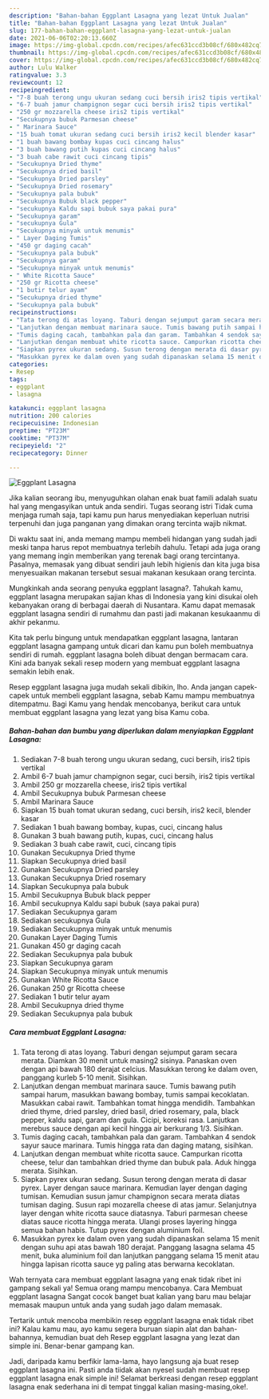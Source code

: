 ```yaml
---
description: "Bahan-bahan Eggplant Lasagna yang lezat Untuk Jualan"
title: "Bahan-bahan Eggplant Lasagna yang lezat Untuk Jualan"
slug: 177-bahan-bahan-eggplant-lasagna-yang-lezat-untuk-jualan
date: 2021-06-06T02:20:13.660Z
image: https://img-global.cpcdn.com/recipes/afec631ccd3b08cf/680x482cq70/eggplant-lasagna-foto-resep-utama.jpg
thumbnail: https://img-global.cpcdn.com/recipes/afec631ccd3b08cf/680x482cq70/eggplant-lasagna-foto-resep-utama.jpg
cover: https://img-global.cpcdn.com/recipes/afec631ccd3b08cf/680x482cq70/eggplant-lasagna-foto-resep-utama.jpg
author: Lulu Walker
ratingvalue: 3.3
reviewcount: 12
recipeingredient:
- "7-8 buah terong ungu ukuran sedang cuci bersih iris2 tipis vertikal"
- "6-7 buah jamur champignon segar cuci bersih iris2 tipis vertikal"
- "250 gr mozzarella cheese iris2 tipis vertikal"
- "Secukupnya bubuk Parmesan cheese"
- " Marinara Sauce"
- "15 buah tomat ukuran sedang cuci bersih iris2 kecil blender kasar"
- "1 buah bawang bombay kupas cuci cincang halus"
- "3 buah bawang putih kupas cuci cincang halus"
- "3 buah cabe rawit cuci cincang tipis"
- "Secukupnya Dried thyme"
- "Secukupnya dried basil"
- "Secukupnya Dried parsley"
- "Secukupnya Dried rosemary"
- "Secukupnya pala bubuk"
- "Secukupnya Bubuk black pepper"
- "secukupnya Kaldu sapi bubuk saya pakai pura"
- "Secukupnya garam"
- "secukupnya Gula"
- "Secukupnya minyak untuk menumis"
- " Layer Daging Tumis"
- "450 gr daging cacah"
- "Secukupnya pala bubuk"
- "Secukupnya garam"
- "Secukupnya minyak untuk menumis"
- " White Ricotta Sauce"
- "250 gr Ricotta cheese"
- "1 butir telur ayam"
- "Secukupnya dried thyme"
- "Secukupnya pala bubuk"
recipeinstructions:
- "Tata terong di atas loyang. Taburi dengan sejumput garam secara merata. Diamkan 30 menit untuk masing2 sisinya. Panaskan oven dengan api bawah 180 derajat celcius. Masukkan terong ke dalam oven, panggang kurleb 5-10 menit. Sisihkan."
- "Lanjutkan dengan membuat marinara sauce. Tumis bawang putih sampai harum, masukkan bawang bombay, tumis sampai kecoklatan. Masukkan cabai rawit. Tambahkan tomat hingga mendidih. Tambahkan dried thyme, dried parsley, dried basil, dried rosemary, pala, black pepper, kaldu sapi, garam dan gula. Cicipi, koreksi rasa. Lanjutkan merebus sauce dengan api kecil hingga air berkurang 1/3. Sisihkan."
- "Tumis daging cacah, tambahkan pala dan garam. Tambahkan 4 sendok sayur sauce marinara. Tumis hingga rata dan daging matang, sisihkan."
- "Lanjutkan dengan membuat white ricotta sauce. Campurkan ricotta cheese, telur dan tambahkan dried thyme dan bubuk pala. Aduk hingga merata. Sisihkan."
- "Siapkan pyrex ukuran sedang. Susun terong dengan merata di dasar pyrex. Layer dengan sauce marinara. Kemudian layer dengan daging tumisan. Kemudian susun jamur champignon secara merata diatas tumisan daging. Susun rapi mozarella cheese di atas jamur. Selanjutnya layer dengan white ricotta sauce diatasnya. Taburi parmesan cheese diatas sauce ricotta hingga merata. Ulangi proses layering hingga semua bahan habis. Tutup pyrex dengan aluminium foil."
- "Masukkan pyrex ke dalam oven yang sudah dipanaskan selama 15 menit dengan suhu api atas bawah 180 derajat. Panggang lasagna selama 45 menit, buka aluminium foil dan lanjutkan panggang selama 15 menit atau hingga lapisan ricotta sauce yg paling atas berwarna kecoklatan."
categories:
- Resep
tags:
- eggplant
- lasagna

katakunci: eggplant lasagna 
nutrition: 200 calories
recipecuisine: Indonesian
preptime: "PT23M"
cooktime: "PT37M"
recipeyield: "2"
recipecategory: Dinner

---
```



![Eggplant Lasagna](https://img-global.cpcdn.com/recipes/afec631ccd3b08cf/680x482cq70/eggplant-lasagna-foto-resep-utama.jpg)

Jika kalian seorang ibu, menyuguhkan olahan enak buat famili adalah suatu hal yang mengasyikan untuk anda sendiri. Tugas seorang istri Tidak cuma menjaga rumah saja, tapi kamu pun harus menyediakan keperluan nutrisi terpenuhi dan juga panganan yang dimakan orang tercinta wajib nikmat.

Di waktu  saat ini, anda memang mampu membeli hidangan yang sudah jadi meski tanpa harus repot membuatnya terlebih dahulu. Tetapi ada juga orang yang memang ingin memberikan yang terenak bagi orang tercintanya. Pasalnya, memasak yang dibuat sendiri jauh lebih higienis dan kita juga bisa menyesuaikan makanan tersebut sesuai makanan kesukaan orang tercinta. 



Mungkinkah anda seorang penyuka eggplant lasagna?. Tahukah kamu, eggplant lasagna merupakan sajian khas di Indonesia yang kini disukai oleh kebanyakan orang di berbagai daerah di Nusantara. Kamu dapat memasak eggplant lasagna sendiri di rumahmu dan pasti jadi makanan kesukaanmu di akhir pekanmu.

Kita tak perlu bingung untuk mendapatkan eggplant lasagna, lantaran eggplant lasagna gampang untuk dicari dan kamu pun boleh membuatnya sendiri di rumah. eggplant lasagna boleh dibuat dengan bermacam cara. Kini ada banyak sekali resep modern yang membuat eggplant lasagna semakin lebih enak.

Resep eggplant lasagna juga mudah sekali dibikin, lho. Anda jangan capek-capek untuk membeli eggplant lasagna, sebab Kamu mampu membuatnya ditempatmu. Bagi Kamu yang hendak mencobanya, berikut cara untuk membuat eggplant lasagna yang lezat yang bisa Kamu coba.

<!--inarticleads1-->

##### Bahan-bahan dan bumbu yang diperlukan dalam menyiapkan Eggplant Lasagna:

1. Sediakan 7-8 buah terong ungu ukuran sedang, cuci bersih, iris2 tipis vertikal
1. Ambil 6-7 buah jamur champignon segar, cuci bersih, iris2 tipis vertikal
1. Ambil 250 gr mozzarella cheese, iris2 tipis vertikal
1. Ambil Secukupnya bubuk Parmesan cheese
1. Ambil  Marinara Sauce
1. Siapkan 15 buah tomat ukuran sedang, cuci bersih, iris2 kecil, blender kasar
1. Sediakan 1 buah bawang bombay, kupas, cuci, cincang halus
1. Gunakan 3 buah bawang putih, kupas, cuci, cincang halus
1. Sediakan 3 buah cabe rawit, cuci, cincang tipis
1. Gunakan Secukupnya Dried thyme
1. Siapkan Secukupnya dried basil
1. Gunakan Secukupnya Dried parsley
1. Gunakan Secukupnya Dried rosemary
1. Siapkan Secukupnya pala bubuk
1. Ambil Secukupnya Bubuk black pepper
1. Ambil secukupnya Kaldu sapi bubuk (saya pakai pura)
1. Sediakan Secukupnya garam
1. Sediakan secukupnya Gula
1. Sediakan Secukupnya minyak untuk menumis
1. Gunakan  Layer Daging Tumis
1. Gunakan 450 gr daging cacah
1. Sediakan Secukupnya pala bubuk
1. Siapkan Secukupnya garam
1. Siapkan Secukupnya minyak untuk menumis
1. Gunakan  White Ricotta Sauce
1. Gunakan 250 gr Ricotta cheese
1. Sediakan 1 butir telur ayam
1. Ambil Secukupnya dried thyme
1. Sediakan Secukupnya pala bubuk




<!--inarticleads2-->

##### Cara membuat Eggplant Lasagna:

1. Tata terong di atas loyang. Taburi dengan sejumput garam secara merata. Diamkan 30 menit untuk masing2 sisinya. Panaskan oven dengan api bawah 180 derajat celcius. Masukkan terong ke dalam oven, panggang kurleb 5-10 menit. Sisihkan.
1. Lanjutkan dengan membuat marinara sauce. Tumis bawang putih sampai harum, masukkan bawang bombay, tumis sampai kecoklatan. Masukkan cabai rawit. Tambahkan tomat hingga mendidih. Tambahkan dried thyme, dried parsley, dried basil, dried rosemary, pala, black pepper, kaldu sapi, garam dan gula. Cicipi, koreksi rasa. Lanjutkan merebus sauce dengan api kecil hingga air berkurang 1/3. Sisihkan.
1. Tumis daging cacah, tambahkan pala dan garam. Tambahkan 4 sendok sayur sauce marinara. Tumis hingga rata dan daging matang, sisihkan.
1. Lanjutkan dengan membuat white ricotta sauce. Campurkan ricotta cheese, telur dan tambahkan dried thyme dan bubuk pala. Aduk hingga merata. Sisihkan.
1. Siapkan pyrex ukuran sedang. Susun terong dengan merata di dasar pyrex. Layer dengan sauce marinara. Kemudian layer dengan daging tumisan. Kemudian susun jamur champignon secara merata diatas tumisan daging. Susun rapi mozarella cheese di atas jamur. Selanjutnya layer dengan white ricotta sauce diatasnya. Taburi parmesan cheese diatas sauce ricotta hingga merata. Ulangi proses layering hingga semua bahan habis. Tutup pyrex dengan aluminium foil.
1. Masukkan pyrex ke dalam oven yang sudah dipanaskan selama 15 menit dengan suhu api atas bawah 180 derajat. Panggang lasagna selama 45 menit, buka aluminium foil dan lanjutkan panggang selama 15 menit atau hingga lapisan ricotta sauce yg paling atas berwarna kecoklatan.




Wah ternyata cara membuat eggplant lasagna yang enak tidak ribet ini gampang sekali ya! Semua orang mampu mencobanya. Cara Membuat eggplant lasagna Sangat cocok banget buat kalian yang baru mau belajar memasak maupun untuk anda yang sudah jago dalam memasak.

Tertarik untuk mencoba membikin resep eggplant lasagna enak tidak ribet ini? Kalau kamu mau, ayo kamu segera buruan siapin alat dan bahan-bahannya, kemudian buat deh Resep eggplant lasagna yang lezat dan simple ini. Benar-benar gampang kan. 

Jadi, daripada kamu berfikir lama-lama, hayo langsung aja buat resep eggplant lasagna ini. Pasti anda tiidak akan nyesel sudah membuat resep eggplant lasagna enak simple ini! Selamat berkreasi dengan resep eggplant lasagna enak sederhana ini di tempat tinggal kalian masing-masing,oke!.

